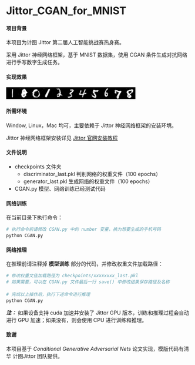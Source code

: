 # Jittor_CGAN_for_MNIST

#### **项目背景**

本项目为计图 Jittor 第二届人工智能挑战赛热身赛。

采用 Jittor 神经网络框架，基于 MNIST 数据集，使用 CGAN 条件生成对抗网络进行手写数字生成任务。

#### 实现效果

![模拟手机号码](result.png)

#### 所需环境

Window, Linux，Mac 均可，主要依赖于 Jittor 神经网络框架的安装环境。

Jittor 神经网络框架安装详见 [Jittor 官网安装教程](https://cg.cs.tsinghua.edu.cn/jittor/download/)

#### 文件说明

- checkpoints 文件夹
  - discriminator_last.pkl  判别网络的权重文件（100 epochs）
  - generator_last.pkl  生成网络的权重文件（100 epochs）
- CGAN.py 模型、网络训练已经测试代码

#### 网络训练

在当前目录下执行命令：

```python
# 执行命令前请修改 CGAN.py 中的 number 变量，换为想要生成的手机号码
python CGAN.py
```

#### 网络推理

在推理前请注释掉 **模型训练** 部分的代码，并修改权重文件加载路径：

```python
# 修改权重文佳加载路径为 checkpoints/xxxxxxxx_last.pkl
# 如果需要，可以在 CGAN.py 文件最后一行 save() 中修改结果保存路径及名称

# 完成以上操作后，执行下述命令进行推理
python CGAN.py
```

***注：*** 如果设备支持 cuda 加速并安装了 Jittor GPU 版本，训练和推理过程会自动进行 GPU 加速；如果没有，则会使用 CPU 进行训练和推理。

#### 致谢

本项目基于 *Conditional Generative Adversarial Nets* 论文实现，模版代码有清华 计图Jittor 团队提供。
